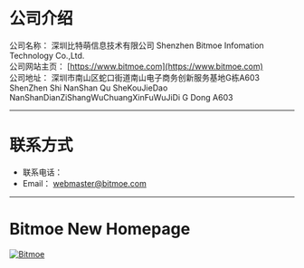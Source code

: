 # 公司介绍

公司名称：  深圳比特萌信息技术有限公司
            Shenzhen Bitmoe Infomation Technology Co.,Ltd.  
公司网站主页： [https://www.bitmoe.com](https://www.bitmoe.com)  
公司地址：  深圳市南山区蛇口街道南山电子商务创新服务基地G栋A603
            ShenZhen Shi NanShan Qu SheKouJieDao NanShanDianZiShangWuChuangXinFuWuJiDi G Dong A603

---

# 联系方式

- 联系电话：   
- Email： webmaster@bitmoe.com

---

# Bitmoe New Homepage
[![Bitmoe](https://img.shields.io/badge/Powered%20By-Bitmoe-blue.svg)]()

